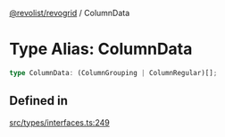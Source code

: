 [@revolist/revogrid](README.md) / ColumnData

# Type Alias: ColumnData

```ts
type ColumnData: (ColumnGrouping | ColumnRegular)[];
```

## Defined in

[src/types/interfaces.ts:249](https://github.com/revolist/revogrid/blob/65763a3c3cbba79c84cbcd4109976d8fec48b078/src/types/interfaces.ts#L249)
